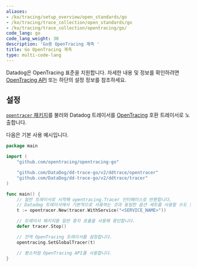 ```yaml
---
aliases:
- /ko/tracing/setup_overview/open_standards/go
- /ko/tracing/trace_collection/open_standards/go
- /ko/tracing/trace_collection/opentracing/go/
code_lang: go
code_lang_weight: 30
description: 'Go용 OpenTracing 계측 '
title: Go OpenTracing 계측
type: multi-code-lang
---
```



Datadog은 OpenTracing 표준을 지원합니다. 자세한 내용 및 정보를 확인하려면 [OpenTracing API][1] 또는 하단의 설정 정보를 참조하세요.

## 설정

[`opentracer` 패키지][2]를 불러와 Datadog 트레이서를 [OpenTracing][3] 호환 트레이서로 노출합니다.

다음은 기본 사용 예시입니다.

```go
package main

import (
    "github.com/opentracing/opentracing-go"

    "github.com/DataDog/dd-trace-go/v2/ddtrace/opentracer"
    "github.com/DataDog/dd-trace-go/v2/ddtrace/tracer"
)

func main() {
    // 일반 트레이서로 시작해 opentracing.Tracer 인터페이스로 반환합니다.
    // Datadog 트레이서에서 기본적으로 사용하는 것과 동일한 옵션 세트를 사용할 수도 있습니다.
    t := opentracer.New(tracer.WithService("<SERVICE_NAME>"))

    // 트레이서 패키지용 일반 중지 호출을 사용해 중단합니다.
    defer tracer.Stop()

    // 전역 OpenTracing 트레이서를 설정합니다.
    opentracing.SetGlobalTracer(t)

    // 평소처럼 OpenTracing API를 사용합니다.
}
```

[1]: https://github.com/opentracing/opentracing-go
[2]: https://pkg.go.dev/github.com/DataDog/dd-trace-go/v2/ddtrace/opentracer
[3]: http://opentracing.io